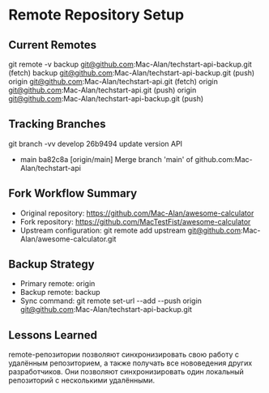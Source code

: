 # Remote Repository Setup

## Current Remotes
git remote -v
backup	git@github.com:Mac-Alan/techstart-api-backup.git (fetch)
backup	git@github.com:Mac-Alan/techstart-api-backup.git (push)
origin	git@github.com:Mac-Alan/techstart-api.git (fetch)
origin	git@github.com:Mac-Alan/techstart-api.git (push)
origin	git@github.com:Mac-Alan/techstart-api-backup.git (push)

## Tracking Branches
git branch -vv
  develop 26b9494 update version API
* main    ba82c8a [origin/main] Merge branch 'main' of github.com:Mac-Alan/techstart-api

## Fork Workflow Summary
- Original repository: https://github.com/Mac-Alan/awesome-calculator
- Fork repository: https://github.com/MacTestFist/awesome-calculator
- Upstream configuration: git remote add upstream git@github.com:Mac-Alan/awesome-calculator.git

## Backup Strategy
- Primary remote: origin
- Backup remote: backup
- Sync command: git remote set-url --add --push origin git@github.com:Mac-Alan/techstart-api-backup.git

## Lessons Learned
remote-репозитории позволяют синхронизировать свою работу с удалённым репозиторием,
а также получать все нововедения других разработчиков.
Они позволяют синхронизировать один локальный репозиторий с несколькими удалёнными.
